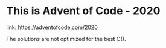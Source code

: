 # This is Advent of Code - 2020 

link: https://adventofcode.com/2020

The solutions are not optimized for the best O().